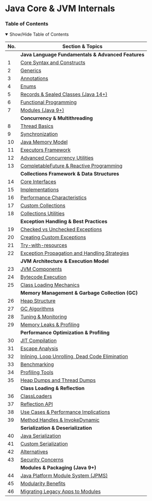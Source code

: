 # Java Core & JVM Internals

### Table of Contents

<details open>
<summary>Show/Hide Table of Contents</summary>

| No. | Section & Topics                                                                                     |
| ----|-----------------------------------------------------------------------------------------------------|
|      | **Java Language Fundamentals & Advanced Features**                                                  |
| 1    | [Core Syntax and Constructs](#core-syntax-and-constructs)                                           |
| 2    | [Generics](#generics)                                                                               |
| 3    | [Annotations](#annotations)                                                                         |
| 4    | [Enums](#enums)                                                                                     |
| 5    | [Records & Sealed Classes (Java 14+)](#records--sealed-classes-java-14)                             |
| 6    | [Functional Programming](#functional-programming)                                                   |
| 7    | [Modules (Java 9+)](#modules-java-9)                                                                 |
|      | **Concurrency & Multithreading**                                                                    |
| 8    | [Thread Basics](#thread-basics)                                                                     |
| 9    | [Synchronization](#synchronization)                                                                 |
| 10   | [Java Memory Model](#java-memory-model)                                                             |
| 11   | [Executors Framework](#executors-framework)                                                         |
| 12   | [Advanced Concurrency Utilities](#advanced-concurrency-utilities)                                   |
| 13   | [CompletableFuture & Reactive Programming](#completablefuture--reactive-programming)               |
|      | **Collections Framework & Data Structures**                                                         |
| 14   | [Core Interfaces](#core-interfaces)                                                                 |
| 15   | [Implementations](#implementations)                                                                 |
| 16   | [Performance Characteristics](#performance-characteristics)                                         |
| 17   | [Custom Collections](#custom-collections)                                                           |
| 18   | [Collections Utilities](#collections-utilities)                                                     |
|      | **Exception Handling & Best Practices**                                                             |
| 19   | [Checked vs Unchecked Exceptions](#checked-vs-unchecked-exceptions)                                 |
| 20   | [Creating Custom Exceptions](#creating-custom-exceptions)                                           |
| 21   | [Try-with-resources](#try-with-resources)                                                           |
| 22   | [Exception Propagation and Handling Strategies](#exception-propagation-and-handling-strategies)     |
|      | **JVM Architecture & Execution Model**                                                              |
| 23   | [JVM Components](#jvm-components)                                                                   |
| 24   | [Bytecode Execution](#bytecode-execution)                                                           |
| 25   | [Class Loading Mechanics](#class-loading-mechanics)                                                 |
|      | **Memory Management & Garbage Collection (GC)**                                                     |
| 26   | [Heap Structure](#heap-structure)                                                                   |
| 27   | [GC Algorithms](#gc-algorithms)                                                                     |
| 28   | [Tuning & Monitoring](#tuning--monitoring)                                                          |
| 29   | [Memory Leaks & Profiling](#memory-leaks--profiling)                                                |
|      | **Performance Optimization & Profiling**                                                            |
| 30   | [JIT Compilation](#jit-compilation)                                                                 |
| 31   | [Escape Analysis](#escape-analysis)                                                                 |
| 32   | [Inlining, Loop Unrolling, Dead Code Elimination](#inlining-loop-unrolling-dead-code-elimination)   |
| 33   | [Benchmarking](#benchmarking)                                                                       |
| 34   | [Profiling Tools](#profiling-tools)                                                                 |
| 35   | [Heap Dumps and Thread Dumps](#heap-dumps-and-thread-dumps)                                         |
|      | **Class Loading & Reflection**                                                                      |
| 36   | [ClassLoaders](#classloaders)                                                                       |
| 37   | [Reflection API](#reflection-api)                                                                   |
| 38   | [Use Cases & Performance Implications](#use-cases--performance-implications)                        |
| 39   | [Method Handles & InvokeDynamic](#method-handles--invokedynamic)                                    |
|      | **Serialization & Deserialization**                                                                 |
| 40   | [Java Serialization](#java-serialization)                                                           |
| 41   | [Custom Serialization](#custom-serialization)                                                       |
| 42   | [Alternatives](#alternatives)                                                                       |
| 43   | [Security Concerns](#security-concerns)                                                             |
|      | **Modules & Packaging (Java 9+)**                                                                   |
| 44   | [Java Platform Module System (JPMS)](#java-platform-module-system-jpms)                             |
| 45   | [Modularity Benefits](#modularity-benefits)                                                         |
| 46   | [Migrating Legacy Apps to Modules](#migrating-legacy-apps-to-modules)                               |

</details>

